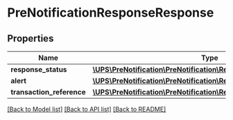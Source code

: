 # PreNotificationResponseResponse

## Properties
Name | Type | Description | Notes
------------ | ------------- | ------------- | -------------
**response_status** | [**\UPS\PreNotification\PreNotification\ResponseResponseStatus**](ResponseResponseStatus.md) |  | 
**alert** | [**\UPS\PreNotification\PreNotification\ResponseAlert[]**](ResponseAlert.md) |  | [optional] 
**transaction_reference** | [**\UPS\PreNotification\PreNotification\ResponseTransactionReference**](ResponseTransactionReference.md) |  | [optional] 

[[Back to Model list]](../../README.md#documentation-for-models) [[Back to API list]](../../README.md#documentation-for-api-endpoints) [[Back to README]](../../README.md)

